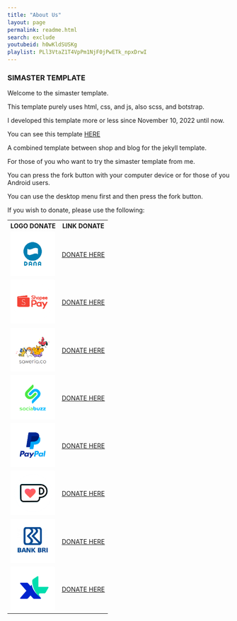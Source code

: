 ```yaml
---
title: "About Us"
layout: page
permalink: readme.html
search: exclude
youtubeid: h0wKldSUSKg
playlist: PLl3VtaZ1T4VpPm1NjF0jPwETk_npxDrwI
---  
```


<h3>SIMASTER TEMPLATE</h3>
<p>Welcome to the simaster template.</p>
<p>This template purely uses html, css, and js, also scss, and botstrap.</p>
<p>I developed this template more or less since November 10, 2022 until now.</p>
<p>You can see this template <a href="https://www.clashmwns.com">HERE</a></p>
<p>A combined template between shop and blog for the jekyll template.</p>
<p>For those of you who want to try the simaster template from me.</p>
<p>You can press the fork button with your computer device or for those of you Android users.</p>
<p>You can use the desktop menu first and then press the fork button.</p>
<p>If you wish to donate, please use the following:</p>

<table>
<tr>
<th>LOGO DONATE</th>
<th>LINK DONATE</th>
</tr>
<tr>
<td><img src="/assets/images/donasidana.png" alt="donasi dana" width="100px" height="100px"></td>
<td><a href="https://link.dana.id/qr/4r3ahl1" target="_blank">DONATE HERE</a></td>
</tr>
<tr>
<td><img src="/assets/images/donasishopeepay.png" alt="donasi shopeepay" width="100px" height="100px"></td>
<td><a href="https://wsa.wallet.airpay.co.id/qr/004f42927bfe976b9d3c?smtt=0.0.9" target="_blank">DONATE HERE</a></td>
</tr>
<tr>
<td><img src="/assets/images/donasisaweria.png" alt="donasi saweria" width="100px" height="100px"></td>
<td><a href="https://saweria.co/masterwifi99" target="_blank">DONATE HERE</a></td>
</tr>
<tr>
<td><img src="/assets/images/donasisociabuzz.png" alt="donasi sociabuzz" width="100px" height="100px"></td>
<td><a href="https://sociabuzz.com/master_wifi_network_solution/tribe" target="_blank">DONATE HERE</a></td>
</tr>
<tr>
<td><img src="/assets/images/donasipaypal.png" alt="donasi paypal" width="100px" height="100px"></td>
<td><a href="https://paypal.me/myarachma92" target="_blank">DONATE HERE</a></td>
</tr>
<tr>
<td><img src="/assets/images/donasikofi.png" alt="donasi kofi" width="100px" height="100px"></td>
<td><a href="https://ko-fi.com/masterwifinetworksolution" target="_blank">DONATE HERE</a></td>
</tr>
<tr>
<td><img src="/assets/images/donasibri.png" alt="donasi bri" width="100px" height="100px"></td>
<td><a href="/donasi-bri.html" target="_blank">DONATE HERE</a></td>
</tr>
<tr>
<td><img src="/assets/images/donasipulsa.png" alt="donasi pulsa" width="100px" height="100px"></td>
<td><a href="/donasi-pulsa.html" target="_blank">DONATE HERE</a></td>
</tr>
</table>
